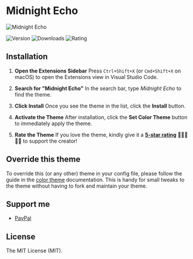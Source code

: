# Midnight Echo

![Midnight Echo](https://github.com/user-attachments/assets/6a18d7dd-ae4a-427c-8395-cd47829b97a4 "Midnight Echo")

![Version](https://img.shields.io/visual-studio-marketplace/v/MahmoudMohamedRamadan.mr-darkest-theme "Version")
![Downloads](https://img.shields.io/visual-studio-marketplace/d/MahmoudMohamedRamadan.mr-darkest-theme?color=orange "Downloads")
![Rating](https://img.shields.io/visual-studio-marketplace/stars/MahmoudMohamedRamadan.mr-darkest-theme "Rating")

## Installation

1. **Open the Extensions Sidebar**
   Press `Ctrl+Shift+X` (or `Cmd+Shift+X` on macOS) to open the Extensions view in Visual Studio Code.

2. **Search for "Midnight Echo"**
   In the search bar, type *Midnight Echo* to find the theme.

3. **Click Install**
   Once you see the theme in the list, click the **Install** button.

4. **Activate the Theme**
   After installation, click the **Set Color Theme** button to immediately apply the theme.

5. **Rate the Theme**
   If you love the theme, kindly give it a [**5-star rating**](https://marketplace.visualstudio.com/items?itemName=MahmoudMohamedRamadan.mr-darkest-theme&ssr=false#review-details) 🌟🌟🌟🌟🌟 to support the creator!

## Override this theme

To override this (or any other) theme in your config file, please follow the guide in the [color theme](https://code.visualstudio.com/api/extension-guides/color-theme) documentation. This is handy for small tweaks to the theme without having to fork and maintain your theme.

## Support me

- [PayPal](https://paypal.com/paypalme/mmramadan496)

## License

The MIT License (MIT).
